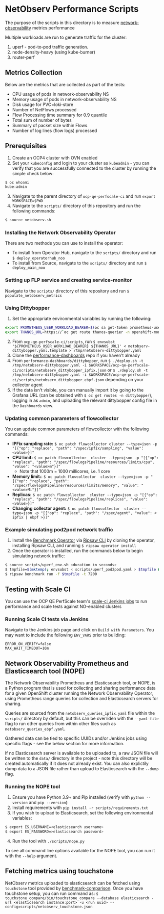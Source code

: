 # NetObserv Performance Scripts
The purpose of the scripts in this directory is to measure [network-observability](https://github.com/netobserv/network-observability-operator) metrics performance

Multiple workloads are run to generate traffic for the cluster:
1. uperf - pod-to-pod traffic generation.
2. node-density-heavy (using kube-burner)
3. router-perf

## Metrics Collection
Below are the metrics that are collected as part of the tests:
* CPU usage of pods in network-observability NS
* Memory usage of pods in network-observability NS
* Disk usage for PVC=loki-store
* Number of NetFlows processed
* Flow Processing time summary for 0.9 quantile
* Total sum of number of bytes 
* Summary of packet size within Flows
* Number of log lines (flow logs) processed

## Prerequisites
1. Create an OCP4 cluster with OVN enabled
2. Set your `kubeconfig` and login to your cluster as `kubeadmin` - you can verify that you are successfully connected to the cluster by running the simple check below:
```bash
$ oc whoami
kube:admin
```
3. Navigate to the parent directory of `ocp-qe-perfscale-ci` and run `export WORKSPACE=$PWD`
4. Navigate to the `scripts/` directory of this repository and run the following commands:
```bash
$ source netobserv.sh
```

### Installing the Network Observability Operator
There are two methods you can use to install the operator:
- To install from Operator Hub, navigate to the `scripts/` directory and run `$ deploy_operatorhub_noo`
- To install from Source, navigate to the `scripts/` directory and run `$ deploy_main_noo`

### Setting up FLP service and creating service-monitor
Navigate to the `scripts/` directory of this repository and run `$ populate_netobserv_metrics`

### Using Dittybopper
1. Set the appropriate environmental variables by running the following:
```bash
export PROMETHEUS_USER_WORKLOAD_BEARER=$(oc sa get-token prometheus-user-workload -n openshift-user-workload-monitoring || oc sa new-token prometheus-user-workload -n openshift-user-workload-monitoring)
export THANOS_URL=https://`oc get route thanos-querier -n openshift-monitoring -o json | jq -r '.spec.host'`
```
2. From `ocp-qe-perfscale-ci/scripts`, run `$ envsubst '${PROMETHEUS_USER_WORKLOAD_BEARER} ${THANOS_URL}' < netobserv-dittybopper.yaml.template > /tmp/netobserv-dittybopper.yaml`
3. Clone the [performance-dashboards](https://github.com/cloud-bulldozer/performance-dashboards) repo if you haven't already
4. From `performance-dashboards/dittybopper`, run `$ ./deploy.sh -t /tmp/netobserv-dittybopper.yaml -i $WORKSPACE/ocp-qe-perfscale-ci/scripts/netobserv_dittybopper_ipfix.json` or `$ ./deploy.sh -t /tmp/netobserv-dittybopper.yaml -i $WORKSPACE/ocp-qe-perfscale-ci/scripts/netobserv_dittybopper_ebpf.json` depending on your collector agent
5. If the data isn't visible, you can manually import it by going to the Grafana URL (can be obtained with `$ oc get routes -n dittybopper`), logging in as `admin`, and uploading the relevant dittybopper config file in the `Dashboards` view.

### Updating common parameters of flowcollector
You can update common parameters of flowcollector with the following commands:
- **IPFix sampling rate:** `$ oc patch flowcollector cluster --type=json -p "[{"op": "replace", "path": "/spec/ipfix/sampling", "value": <value>}]"`
- **CPU limit:** `$ oc patch flowcollector  cluster --type=json -p "[{"op": "replace", "path": "/spec/flowlogsPipeline/resources/limits/cpu", "value": "<value>m"}]"`
    -  Note that 1000m = 1000 millicores, i.e. 1 core
- **Memory limit:**: `$ oc patch flowcollector  cluster --type=json -p "[{"op": "replace", "path": "/spec/flowlogsPipeline/resources/limits/memory", "value": "<value>Mi"}]"`
- **Replicas:** `$ oc patch flowcollector  cluster --type=json -p "[{"op": "replace", "path": "/spec/flowlogsPipeline/replicas", "value": <value>}]"`
- **Changing collector agent:** `$ oc patch flowcollector  cluster --type=json -p "[{"op": "replace", "path": "/spec/agent", "value": < ipfix | ebpf >}]"`

### Example simulating pod2pod network traffic
1. Install the [Benchmark Operator](https://github.com/cloud-bulldozer/benchmark-operator) via [Ripsaw CLI](https://github.com/cloud-bulldozer/benchmark-operator/tree/master/cli) by cloning the operator, installing Ripsaw CLI, and running `$ ripsaw operator install`
2. Once the operator is installed, run the commands below to begin simulating network traffic:
```bash
$ source scripts/uperf_env.sh <duration in seconds>
$ tmpfile=$(mktemp); envsubst < scripts/uperf_pod2pod.yaml > $tmpfile && echo $tmpfile
$ ripsaw benchmark run -f $tmpfile -t 7200
```

## Testing with Scale CI
You can use the OCP QE PerfScale team's [scale-ci Jenkins jobs](https://mastern-jenkins-csb-openshift-qe.apps.ocp-c1.prod.psi.redhat.com/job/scale-ci/job/e2e-benchmarking-multibranch-pipeline/) to run performance and scale tests against NO-enabled clusters

### Running Scale CI tests via Jenkins
Navigate to the Jenkins job page and click on `Build with Parameters`. You may want to include the following `ENV_VARS` prior to building:
```
ERROR_ON_VERIFY=false
MAX_WAIT_TIMEOUT=10m
```

## Network Observability Prometheus and Elasticsearch tool (NOPE)
The Network Observability Prometheus and Elasticsearch tool, or NOPE, is a Python program that is used for collecting and sharing performance data for a given OpenShift cluster running the Network Observability Operator, using Prometheus range queries for collection and Elasticsearch servers for sharing.

Queries are sourced from the `netobserv_queries_ipfix.yaml` file within the `scripts/` directory by default, but this can be overriden with the `--yaml-file` flag to run other queries from within other files such as `netobserv_queries_ebpf.yaml`.

Gathered data can be tied to specific UUIDs and/or Jenkins jobs using specific flags - see the below section for more information.

If no Elasticsearch server is available to be uploaded to, a raw JSON file will be written to the `data/` directory in the project - note this directory will be created automatically if it does not already exist. You can also explictily dump data to a JSON file rather than upload to Elasticsearch with the `--dump` flag.

### Running the NOPE tool
1. Ensure you have Python 3.9+ and Pip installed (verify with `python --version` and `pip --version`)
2. Install requirements with `pip install -r scripts/requirements.txt`
3. If you wish to upload to Elasticsearch, set the following environmental variables:
```bash
$ export ES_USERNAME=<elasticsearch username>
$ export ES_PASSWORD=>elasticsearch password>
```
4. Run the tool with `./scripts/nope.py`

To see all command line options available for the NOPE tool, you can run it with the `--help` argument.

## Fetching metrics using touchstone 
NetObserv metrics uploaded to elasticsearch can be fetched using `touchstone` tool provided by [benchmark-comparison](https://github.com/cloud-bulldozer/benchmark-comparison). Once you have touchstone setup, you can run command as:
`$ touchstone_compare/bin/touchstone_compare --database elasticsearch -url <elasticsearch instance:port> -u <run uuid> --config=scripts/netobserv_touchstone.json`
